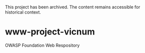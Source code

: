 This project has been archived. The content remains accessible for historical context.

# www-project-vicnum
OWASP Foundation Web Respository
